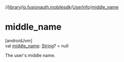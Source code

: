 //[library](../../../index.md)/[io.fusionauth.mobilesdk](../index.md)/[UserInfo](index.md)/[middle_name](middle_name.md)

# middle_name

[androidJvm]\
val [middle_name](middle_name.md): [String](https://kotlinlang.org/api/core/kotlin-stdlib/kotlin/-string/index.html)? = null

The user's middle name.